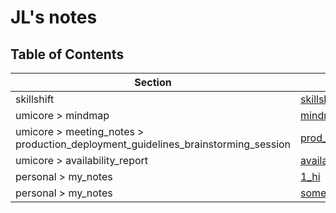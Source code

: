 # JL's notes

## Table of Contents

| Section        | File Name                          |
|----------------|------------------------------------|
| skillshift | [skillshift](skillshift/skillshift.md) |
| umicore > mindmap | [mindmap](umicore/mindmap/mindmap.md) |
| umicore > meeting_notes > production_deployment_guidelines_brainstorming_session | [prod_deployment_brainstorming_session](umicore/meeting_notes/production_deployment_guidelines_brainstorming_session/prod_deployment_brainstorming_session.md) |
| umicore > availability_report | [availability_report](umicore/availability_report/availability_report.md) |
| personal > my_notes | [1_hi](personal/my_notes/1_hi.md) |
| personal > my_notes | [somewritting](personal/my_notes/somewritting.md) |
